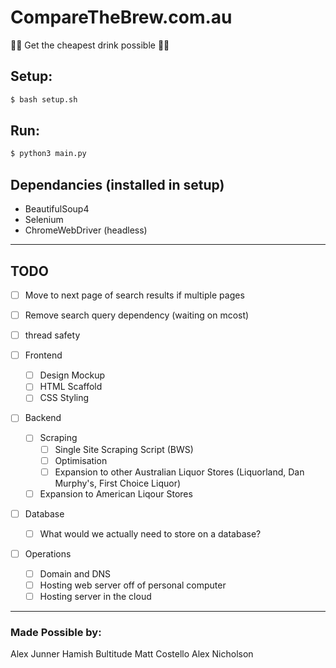 # CompareTheBrew.com.au
🍺🍺 Get the cheapest drink possible 🍺🍺

## Setup:
```bash
$ bash setup.sh
```

## Run:
```bash
$ python3 main.py
```

## Dependancies (installed in setup)
- BeautifulSoup4
- Selenium
- ChromeWebDriver (headless)
___

## TODO
- [ ] Move to next page of search results if multiple pages
- [ ] Remove search query dependency (waiting on mcost)
- [ ] thread safety

- [ ] Frontend
  - [ ] Design Mockup
  - [ ] HTML Scaffold
  - [ ] CSS Styling

- [ ] Backend
  - [ ] Scraping
    - [ ] Single Site Scraping Script (BWS)
    - [ ] Optimisation
    - [ ] Expansion to other Australian Liquor Stores (Liquorland, Dan Murphy's, First Choice Liquor)
  - [ ] Expansion to American Liqour Stores

- [ ] Database
  - [ ] What would we actually need to store on a database?

- [ ] Operations
  - [ ] Domain and DNS
  - [ ] Hosting web server off of personal computer
  - [ ] Hosting server in the cloud

___
### Made Possible by:
Alex Junner
Hamish Bultitude
Matt Costello
Alex Nicholson
